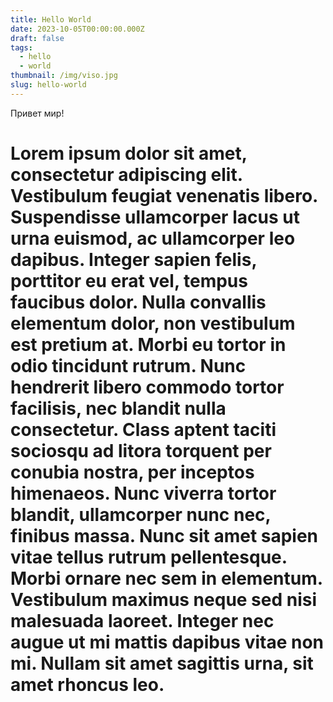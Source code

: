 ```yaml
---
title: Hello World
date: 2023-10-05T00:00:00.000Z
draft: false
tags:
  - hello
  - world
thumbnail: /img/viso.jpg
slug: hello-world
---
```


Привет мир!

# **Lorem ipsum dolor sit amet, consectetur adipiscing elit. Vestibulum feugiat venenatis libero. Suspendisse ullamcorper lacus ut urna euismod, ac ullamcorper leo dapibus. Integer sapien felis, porttitor eu erat vel, tempus faucibus dolor. Nulla convallis elementum dolor, non vestibulum est pretium at. Morbi eu tortor in odio tincidunt rutrum. Nunc hendrerit libero commodo tortor facilisis, nec blandit nulla consectetur. Class aptent taciti sociosqu ad litora torquent per conubia nostra, per inceptos himenaeos. Nunc viverra tortor blandit, ullamcorper nunc nec, finibus massa. Nunc sit amet sapien vitae tellus rutrum pellentesque. Morbi ornare nec sem in elementum. Vestibulum maximus neque sed nisi malesuada laoreet. Integer nec augue ut mi mattis dapibus vitae non mi. Nullam sit amet sagittis urna, sit amet rhoncus leo.**
